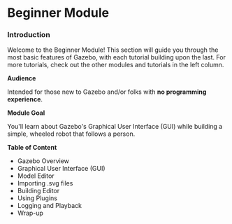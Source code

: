 # Beginner Module

### Introduction

Welcome to the Beginner Module! This section will guide you through the most basic features of Gazebo, with each tutorial building upon the last. For more tutorials, 
check out the other modules and tutorials in the left column.

**Audience**

Intended for those new to Gazebo and/or folks with **no programming experience**. 

**Module Goal**

You'll learn about Gazebo's Graphical User Interface (GUI) while building a simple, wheeled robot that follows a person.

**Table of Content**
* Gazebo Overview
* Graphical User Interface (GUI)
* Model Editor
* Importing .svg files 
* Building Editor
* Using Plugins
* Logging and Playback
* Wrap-up

